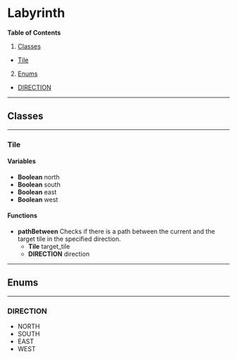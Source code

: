 # Labyrinth
**Table of Contents**

1. [Classes](#classes)
  + [Tile](#tile)
2. [Enums](#enums)
  + [DIRECTION](#direction)

---
## Classes
---
### Tile
#### Variables
+ **Boolean** north
+ **Boolean** south
+ **Boolean** east
+ **Boolean** west

#### Functions
+ **pathBetween** Checks if there is a path between the current and the target tile in the specified direction.
  + **Tile** target_tile
  + **DIRECTION** direction

---
## Enums
---
### DIRECTION
+ NORTH
+ SOUTH
+ EAST
+ WEST